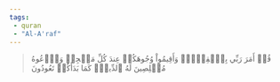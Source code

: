```yaml
---
tags: 
 - quran 
 - "Al-A'raf"
---
```


> قُلۡ أَمَرَ رَبِّي بِٱلۡقِسۡطِۖ وَأَقِيمُواْ وُجُوهَكُمۡ عِندَ كُلِّ مَسۡجِدٖ وَٱدۡعُوهُ مُخۡلِصِينَ لَهُ ٱلدِّينَۚ كَمَا بَدَأَكُمۡ تَعُودُونَ
